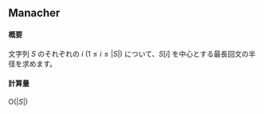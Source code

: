 ## Manacher

#### 概要

文字列 $S$ のそれぞれの $i \: (1 \leq i \leq |S|)$ について、$S[i]$ を中心とする最長回文の半径を求めます。

#### 計算量

$\mathrm{O}(|S|)$